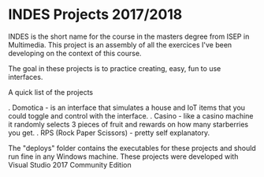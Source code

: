 # INDES Projects 2017/2018

INDES is the short name for the course in the masters degree from ISEP in Multimedia.
This project is an assembly of all the exercices I've been developing on the context of this course.

The goal in these projects is to practice creating, easy, fun to use interfaces.

A quick list of the projects

. Domotica - is an interface that simulates a house and IoT items that you could toggle and control with the interface.
. Casino - like a casino machine it randomly selects 3 pieces of fruit and rewards on how many starberries you get.
. RPS (Rock Paper Scissors) - pretty self explanatory.

The "deploys" folder contains the executables for these projects and should run fine in any Windows machine.
These projects were developed with Visual Studio 2017 Community Edition